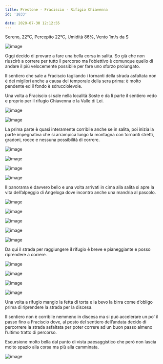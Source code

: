 ```yaml
---
title: Prestone - Fraciscio - Rifigio Chiavenna
id: '1833'

date: 2020-07-30 12:12:55
---
```


Sereno, 22°C, Percepito 22°C, Umidità 86%, Vento 1m/s da S

![image](/images/2021/08/IMG_2433.jpg)

Oggi decido di provare a fare una bella corsa in salita. So già che non riuscirò a correre per tutto il percorso ma l’obiettivo è comunque quello di andare il più velocemente possibile per fare uno sforzo prolungato.

Il sentiero che sale a Fraciscio tagliando i tornanti della strada asfaltata non è dei migliori anche a causa del temporale della sera prima: è molto pendente ed il fondo è sdrucciolevole.

Una volta a Fraciscio si sale nella località Soste e da lì parte il sentiero vedo e proprio per il rifugio Chiavenna e la Valle di Lei.

![image](/images/2021/08/IMG_2421.jpg)

![image](/images/2021/08/IMG_2422.jpg)

La prima parte è quasi interamente corribile anche se in salita, poi inizia la parte impegnativa che si arrampica lungo la montagna con tornanti stretti, gradoni, rocce e nessuna possibilità di correre.

![image](/images/2021/08/IMG_2425.jpg)

![image](/images/2021/08/IMG_2428.jpg)

![image](/images/2021/08/IMG_2430.jpg)

![image](/images/2021/08/IMG_2431.jpg)

Il panorama è davvero bello e una volta arrivati in cima alla salita si apre la vita dell’alpeggio di Angeloga dove incontro anche una mandria al pascolo.

![image](/images/2021/08/IMG_2432.jpg)

![image](/images/2021/08/IMG_2432.jpg)

![image](/images/2021/08/IMG_2434.jpg)

![image](/images/2021/08/IMG_2437.jpg)

![image](/images/2021/08/IMG_2438.jpg)

Da qui il strada per raggiungere il rifugio è breve e pianeggiante e posso riprendere a correre.

![image](/images/2021/08/IMG_2433.jpg)

![image](/images/2021/08/IMG_2440.jpg)

![image](/images/2021/08/IMG_2441.jpg)

![image](/images/2021/08/IMG_2442.jpg)

Una volta a rifugio mangio la fetta di torta e la bevo la birra come d’obligo prima di riprendere la strada per la discesa.

Il sentiero non è corribile nemmeno in discesa ma si può accelerare un po' il passo fino a Fraciscio dove, al posto del sentiero dell’andata decido di percorrere la strada asfaltata per poter correre ad un buon passo almeno l’ultimo tratto di percorso.

Escursione molto bella dal punto di vista paesaggistico che però non lascia molto spazio alla corsa ma più alla camminata.

![image](/images/2021/08/20200730-activity-map.png)
